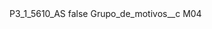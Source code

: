 <?xml version="1.0" encoding="UTF-8"?>
<CustomMetadata xmlns="http://soap.sforce.com/2006/04/metadata" xmlns:xsi="http://www.w3.org/2001/XMLSchema-instance" xmlns:xsd="http://www.w3.org/2001/XMLSchema">
    <label>P3_1_5610_AS</label>
    <protected>false</protected>
    <values>
        <field>Grupo_de_motivos__c</field>
        <value xsi:type="xsd:string">M04</value>
    </values>
</CustomMetadata>
